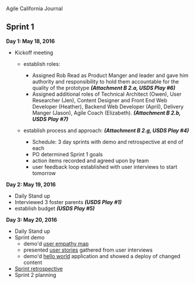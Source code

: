 Agile California Journal

Sprint 1
--------

**Day 1: May 18, 2016**

 - Kickoff meeting 
	 - establish roles:
		 - Assigned Rob Read as Product Manger and leader and gave him authority and responsibility to hold them accountable for the quality of the prototype ***(Attachment B 2.a, USDS Play #6)***
		 - Assigned additional roles of Technical Architect (Owen), User Researcher (Jen), Content Designer and Front End Web Developer (Heather), Backend Web Developer (April), Delivery Manger (Jason), Agile Coach (Elizabeth). ***(Attachment B 2.b, USDS Play #7)***

	 - establish process and approach: ***(Attachment B 2.g, USDS Play #4)***
		 - Schedule: 3 day sprints with demo and retrospective at end of each 
		 - PO determined Sprint 1 goals
		 - action items recorded and agreed upon by team
		 - user feedback loop established with user interviews to start tomorrow

**Day  2: May 19, 2016**

 - Daily Stand up
 - Interviewed 3 foster parents ***(USDS Play #1)***
 - establish budget ***(USDS Play #5)***

**Day  3: May 20, 2016**
 - Daily Stand up
 - Sprint demo
	 - demo'd [user empathy map](https://docs.google.com/drawings/d/1vKltBbr4q1weOuKUVA5cYhGBy_1yYy6AIhU1l_RI1_M/edit)
	 - presented [user stories](https://docs.google.com/document/d/1csq4ndL_YuYmlKHHJobWSGa3fFQEfRrcgWmAek61E0w/edit) gathered from user interviews
	 - demo'd [hello world](http://agile-ca.civicactions.com/) application and showed a deploy of changed content
 - [Sprint retrospective](https://trello.com/b/cn0AuaG3/agile-ca-sprint-1-retrospective) 
 - Sprint 2 planning
